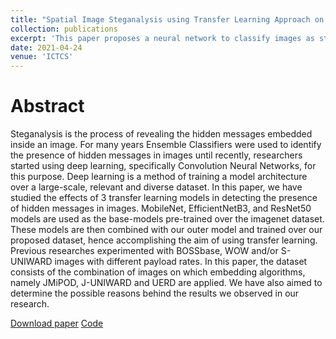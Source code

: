 ```yaml
---
title: "Spatial Image Steganalysis using Transfer Learning Approach on Embedded JPEG Images"
collection: publications
excerpt: 'This paper proposes a neural network to classify images as steganographic by using transfer learning. The paper experiments with three different backbone networks, namely, MobileNetV2, EfficientNetB3, and ResNet50 and publishes the observations.'
date: 2021-04-24
venue: 'ICTCS'
---
```

Abstract
======
Steganalysis is the process of revealing the hidden messages embedded inside an image. For many years Ensemble Classifiers were used to identify the presence of hidden messages in images until recently, researchers started using deep learning, specifically Convolution Neural Networks, for this purpose. Deep learning is a method of training a model architecture over a large-scale, relevant and diverse dataset. In this paper, we have studied the effects of 3 transfer learning models in detecting the presence of hidden messages in images. MobileNet, EfficientNetB3, and ResNet50 models are used as the base-models pre-trained over the imagenet dataset. These models are then combined with our outer model and trained over our proposed dataset, hence accomplishing the aim of using transfer learning. Previous researches experimented with BOSSbase, WOW and/or S-UNIWARD images with different payload rates. In this paper, the dataset consists of the combination of images on which embedding algorithms, namely JMiPOD, J-UNIWARD and UERD are applied. We have also aimed to determine the possible reasons behind the results we observed in our research.


[Download paper](http://nirav-1999.github.io/files/steg.pdf)
[Code](https://github.com/Nirav-1999/Steganalysis)
 
<!-- Recommended citation: Your Name, You. (2009). "Paper Title Number 1." <i>Journal 1</i>. 1(1). -->